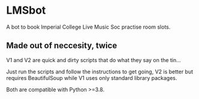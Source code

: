 # LMSbot
 A bot to book Imperial College Live Music Soc practise room slots.
 
## Made out of neccesity, twice

V1 and V2 are quick and dirty scripts that do what they say on the tin...

Just run the scripts and follow the instructions to get going, V2 is better but
requires BeautifulSoup while V1 uses only standard library packages.

Both are compatible with Python >=3.8.

